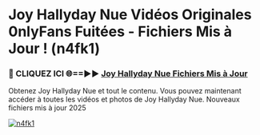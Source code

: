 # Joy Hallyday Nue Vidéos Originales 0nlyFans Fuitées - Fichiers Mis à Jour ! (n4fk1)

<h3>🔴 CLIQUEZ ICI 🌐==►► <a href="https://tinyurl.com/2pmr4ezf" rel="nofollow">Joy Hallyday Nue Fichiers Mis à Jour</a></h3>

Obtenez Joy Hallyday Nue et tout le contenu. Vous pouvez maintenant accéder à toutes les vidéos et photos de Joy Hallyday Nue. Nouveaux fichiers mis à jour 2025

[![n4fk1](https://i.imgur.com/6SNvagu.gif)](https://tinyurl.com/2pmr4ezf)
